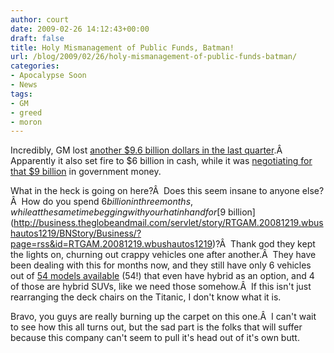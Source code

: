 ```yaml
---
author: court
date: 2009-02-26 14:12:43+00:00
draft: false
title: Holy Mismanagement of Public Funds, Batman!
url: /blog/2009/02/26/holy-mismanagement-of-public-funds-batman/
categories:
- Apocalypse Soon
- News
tags:
- GM
- greed
- moron
---
```


Incredibly, GM lost [another $9.6 billion dollars in the last quarter](http://business.theglobeandmail.com/servlet/story/RTGAM.20090226.wgm0226/BNStory/Business/?page=rss&id=RTGAM.20090226.wgm0226).Â  Apparently it also set fire to $6 billion in cash, while it was [negotiating for that $9 billion](http://www.vallentyne.com/blog/2008/12/19/finally/) in government money.

What in the heck is going on here?Â  Does this seem insane to anyone else?Â  How do you spend $6 billion in three months, while at the same time begging with your hat in hand for [$9 billion](http://business.theglobeandmail.com/servlet/story/RTGAM.20081219.wbushautos1219/BNStory/Business/?page=rss&id=RTGAM.20081219.wbushautos1219)?Â  Thank god they kept the lights on, churning out crappy vehicles one after another.Â  They have been dealing with this for months now, and they still have only 6 vehicles out of [54 models available](http://www.gm.ca/gm/english/showrooms/cars?adv=72467) (54!) that even have hybrid as an option, and 4 of those are hybrid SUVs, like we need those somehow.Â  If this isn't just rearranging the deck chairs on the Titanic, I don't know what it is.

Bravo, you guys are really burning up the carpet on this one.Â  I can't wait to see how this all turns out, but the sad part is the folks that will suffer because this company can't seem to pull it's head out of it's own butt.
